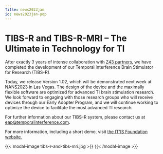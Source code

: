 ```yaml
---
Title: news2023jan
id: news2023jan-pop
---
```

# TIBS-R and TIBS-R-MRI – The Ultimate in Technology for TI

After exactly 3 years of intense collaboration with [Z43 partners](https://z43.swiss), we have completed the development of our Temporal Interference Brain Stimulator for Research (TIBS-R).

Today, we release Version 1.02, which will be demonstrated next week at NANS2023 in Las Vegas. The design of the device and the maximally flexible software are optimized for advanced TI brain stimulation research. We look forward to engaging with those research groups who will receive devices through our Early Adopter Program, and we will continue working to optimize the device to facilitate the most advanced TI research.

For further information about our TIBS-R system, please contact us at eap@temporalinterference.com.

For more information, including a short demo, visit [the IT'IS Foundation website.](https://itis.swiss/s/news-events/news/news/2023/tibs-r-v1-02-now-available-for-temporal-interference-research)

{{< modal-image tibs-r-and-tibs-mri.jpg >}} {{< /modal-image >}}
